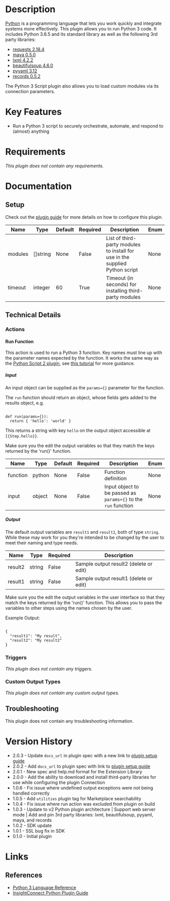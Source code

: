 # Description

[Python](https://www.python.org/) is a programming language that lets you work quickly and integrate systems more effectively. This plugin allows you to run Python 3 code. It includes Python 3.6.5 and its standard library as well as the following 3rd party libraries:

* [requests 2.18.4](https://requests.readthedocs.io/en/master/)
* [maya 0.5.0](https://pypi.python.org/pypi/maya)
* [lxml 4.2.2](http://lxml.de/)
* [beautifulsoup 4.6.0](https://www.crummy.com/software/BeautifulSoup/)
* [pyyaml 3.12](http://pyyaml.org/)
* [records 0.5.2](https://github.com/kennethreitz/records)

The Python 3 Script plugin also allows you to load custom modules via its connection parameters.

# Key Features

* Run a Python 3 script to securely orchestrate, automate, and respond to (almost) anything

# Requirements

_This plugin does not contain any requirements._

# Documentation

## Setup

Check out the [plugin guide](https://docs.rapid7.com/insightconnect/python-2-or-3-script/) for more details on how to configure this plugin.

|Name|Type|Default|Required|Description|Enum|
|----|----|-------|--------|-----------|----|
|modules|[]string|None|False|List of third-party modules to install for use in the supplied Python script|None|
|timeout|integer|60|True|Timeout (in seconds) for installing third-party modules|None|

## Technical Details

### Actions

#### Run Function

This action is used to run a Python 3 function. Key names must line up with the parameter names expected by the function.
It works the same way as the [Python Script 2 plugin](https://market.komand.com/plugins/komand/python_script/0.3.0), see [this tutorial](https://docs.komand.com/docs/python-script-plugin) for more guidance.

##### Input

An input object can be supplied as the `params={}` parameter for the function.

The `run` function should return an object, whose fields gets added to the results object, e.g.

```

def run(params={}):
  return { 'hello': 'world' }

```

This returns a string with key `hello` on the output object accessible at `{{Step.hello}}`.

Make sure you the edit the output variables so that they match the keys returned by the 'run()' function.

|Name|Type|Default|Required|Description|Enum|
|----|----|-------|--------|-----------|----|
|function|python|None|False|Function definition|None|
|input|object|None|False|Input object to be passed as `params={}` to the `run` function|None|

##### Output

The default output variables are `result1` and `result2`, both of type `string`. While these may work for you they're intended to be changed by the user to meet their naming and type needs.

|Name|Type|Required|Description|
|----|----|--------|-----------|
|result2|string|False|Sample output result2 (delete or edit)|
|result1|string|False|Sample output result1 (delete or edit)|

Make sure you the edit the output variables in the user interface so that they match the keys returned by the 'run()' function.
This allows you to pass the variables to other steps using the names chosen by the user.

Example Output:

```

{
  "result1": "My result",
  "result2": "My result2"
}

```

### Triggers

_This plugin does not contain any triggers._

### Custom Output Types

_This plugin does not contain any custom output types._

## Troubleshooting

This plugin does not contain any troubleshooting information.

# Version History

* 2.0.3 - Update `docs_url` in plugin spec with a new link to [plugin setup guide](https://docs.rapid7.com/insightconnect/python-2-or-3-script/)
* 2.0.2 - Add `docs_url` to plugin spec with link to [plugin setup guide](https://insightconnect.help.rapid7.com/docs/python-2-or-3-script)
* 2.0.1 - New spec and help.md format for the Extension Library
* 2.0.0 - Add the ability to download and install third-party libraries for use while configuring the plugin Connection
* 1.0.6 - Fix issue where undefined output exceptions were not being handled correctly
* 1.0.5 - Add `utilities` plugin tag for Marketplace searchability
* 1.0.4 - Fix issue where run action was excluded from plugin on build
* 1.0.3 - Update to v2 Python plugin architecture | Support web server mode | Add and pin 3rd party libraries: lxml, beautifulsoup, pyyaml, maya, and records
* 1.0.2 - SDK update
* 1.0.1 - SSL bug fix in SDK
* 0.1.0 - Initial plugin

# Links

## References

* [Python 3 Language Reference](https://docs.python.org/3/reference/index.html)
* [InsightConnect Python Plugin Guide](https://docs.rapid7.com/insightconnect/python-2-or-3-script/)
